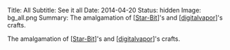 Title: All
Subtitle: See it all
Date: 2014-04-20
Status: hidden
Image: bg_all.png
Summary: The amalgamation of [<a href="#star-bit">Star-Bit</a>]'s and [<a href="#digitalvapor">digitalvapor</a>]'s crafts.

The amalgamation of [<a href="#star-bit">Star-Bit</a>]'s and [<a href="#digitalvapor">digitalvapor</a>]'s crafts.